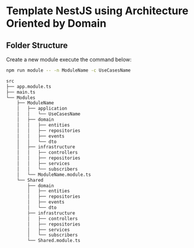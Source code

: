 # Template NestJS using Architecture Oriented by Domain

## Folder Structure

Create a new module execute the command below:

```bash
npm run module -- -n ModuleName -c UseCasesName
```

```bash
src
├── app.module.ts
├── main.ts
└── Modules
    ├── ModuleName
    │   ├── application
    │   │   └── UseCasesName
    │   ├── domain
    │   │   ├── entities
    │   │   ├── repositories
    │   │   ├── events
    │   │   └── dto
    │   ├── infrastructure
    │   │   ├── controllers
    │   │   ├── repositories
    │   │   ├── services
    │   │   └── subscribers
    │   └── ModuleName.module.ts
    └── Shared
        ├── domain
        │   ├── entities
        │   ├── repositories
        │   ├── events
        │   └── dto
        ├── infrastructure
        │   ├── controllers
        │   ├── repositories
        │   ├── services
        │   └── subscribers
        └── Shared.module.ts
```
